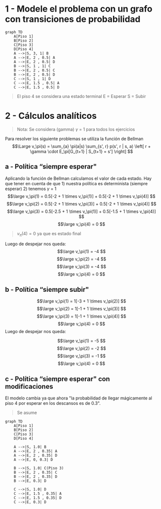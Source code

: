 
# 1 - Modele el problema con un grafo con transiciones de probabilidad

```mermaid
graph TD
	A[Piso 1]
	B[Piso 2]
	C[Piso 3]
	D[Piso 4]
    A -->|S, 3, 1| B
    A -->|E, 2 , 0.5| A
    A -->|E, 2 , 0.5| D
    B -->|S, 1 , 1| C
    B -->|E, 2 , 0.5| C
    B -->|E, 2 , 0.5| D
    C -->|S, 1 , 1| D
    C -->|E, 1.5 , 0.5| A
    C -->|E, 1.5 , 0.5| D
```
> El piso 4 se considera una estado terminal
> E = Esperar
> S = Subir


# 2 - Cálculos analíticos

> Nota: Se considera (gamma) $\gamma$ = 1 para todos los ejercicios

Para resolver los siguiente problemas se utiliza la función de Bellman
$$\Large
v_\pi(s) = \sum_{a} \pi(a|s) \sum_{s', r} p(s', r | s, a) \left[ r + \gamma \cdot E_\pi[G_{t+1} | S_{t+1} = s'] \right]
$$

## a - Política “siempre esperar"

Aplicando la función de Bellman calculamos el valor de cada estado. Hay que tener en cuenta de que 1) nuestra política es determinista (siempre esperar) 2) tenemos $\gamma$ = 1
$$\large v_\pi(1) = 0.5[-2 + 1 \times v_\pi(1)] + 0.5[-2 + 1 \times v_\pi(4)] $$
$$\large
v_\pi(2) = 0.5[-2 + 1 \times v_\pi(3)] + 0.5[-2 + 1 \times v_\pi(4)]
$$
$$\large
v_\pi(3) = 0.5[-2.5 + 1 \times v_\pi(1)] + 0.5[-1.5 + 1 \times v_\pi(4)]
$$
$$\large
v_\pi(4) = 0
$$
> $v_\pi(4) = 0$ ya que es estado final

Luego de despejar nos queda:
$$\large 
v_\pi(1) = -4 
$$
$$\large 
v_\pi(2) = -4 
$$
$$\large 
v_\pi(3) = -4 
$$
$$\large 
v_\pi(4) = 0 
$$

## b - Política “siempre subir"

$$\large
v_\pi(1) = 1[-3 + 1 \times v_\pi(2)] 
$$
$$\large
v_\pi(2) = 1[-1 + 1 \times v_\pi(3)]
$$
$$\large
v_\pi(3) = 1[-1 + 1 \times v_\pi(4)]
$$
$$\large
v_\pi(4) = 0
$$
Luego de despejar nos queda:

$$\large
v_\pi(1) = -5
$$
$$\large
v_\pi(2) = -2
$$
$$\large
v_\pi(3) = -1
$$
$$\large
v_\pi(4) = 0
$$

## c - Política “siempre esperar" con modificaciones

El modelo cambia ya que ahora "la probabilidad de llegar mágicamente al piso 4 por esperar en los descansos es de 0.3".

> Se asume 

```mermaid
graph TD
	A[Piso 1]
	B[Piso 2]
	C[Piso 3]
	D[Piso 4]
	
    A -->|S, 1.0| B
    A -->|E, 2 , 0.35| A
    A -->|E, 2 , 0.35| D
    A -->|E, 0, 0.3| D
    
    B -->|S, 1.0| C(Piso 3)
    B -->|E, 2 , 0.35| C
    B -->|E, 2 , 0.35| D
    B -->|E, 0.3| D
    
	C -->|S, 1.0| D
    C -->|E, 1.5 , 0.35| A
    C -->|E, 1.5 , 0.35| D
    C -->|E, 0.3| D
```


